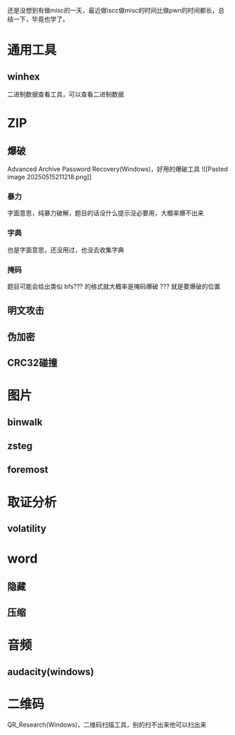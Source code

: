 还是没想到有做misc的一天，最近做iscc做misc的时间比做pwn的时间都长，总结一下，毕竟也学了。
# 通用工具
## winhex
二进制数据查看工具，可以查看二进制数据
# ZIP
## 爆破
Advanced Archive Password Recovery(Windows)，好用的爆破工具
![[Pasted image 20250515211218.png]]
### 暴力
字面意思，纯暴力破解，题目的话没什么提示没必要用，大概率爆不出来
### 字典 
也是字面意思，还没用过，也没去收集字典
### 掩码
题目可能会给出类似 bfs??? 的格式就大概率是掩码爆破 ??? 就是要爆破的位置
## 明文攻击

## 伪加密

## CRC32碰撞

# 图片
## binwalk

## zsteg

## foremost

# 取证分析
## volatility

# word
## 隐藏

## 压缩

# 音频
## audacity(windows)


# 二维码
QR_Research(Windows)，二维码扫描工具，别的扫不出来他可以扫出来